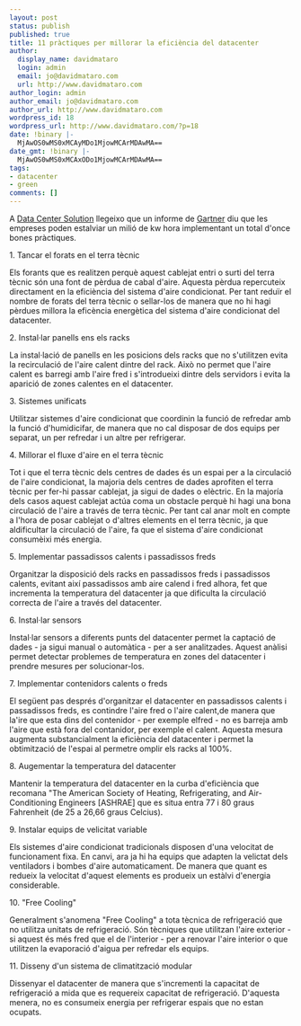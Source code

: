 ```yaml
---
layout: post
status: publish
published: true
title: 11 pràctiques per millorar la eficiència del datacenter
author:
  display_name: davidmataro
  login: admin
  email: jo@davidmataro.com
  url: http://www.davidmataro.com
author_login: admin
author_email: jo@davidmataro.com
author_url: http://www.davidmataro.com
wordpress_id: 18
wordpress_url: http://www.davidmataro.com/?p=18
date: !binary |-
  MjAwOS0wMS0xMCAyMDo1MjowMCArMDAwMA==
date_gmt: !binary |-
  MjAwOS0wMS0xMCAxODo1MjowMCArMDAwMA==
tags:
- datacenter
- green
comments: []
---
```

<p>A <a href="http://www.datacentersols.com/">Data Center Solution</a> llegeixo que un informe de <a href="http://www.gartner.com/">Gartner</a> diu que les empreses poden estalviar un milió de kw hora implementant un total d'once bones pràctiques.</p>
<p>1. Tancar el forats en el terra tècnic</p>
<p>Els forants que es realitzen perquè aquest cablejat entri o surti del terra tècnic són una font de pèrdua de cabal d'aire. Aquesta pèrdua repercuteix directament en la eficiència del sistema d'aire condicionat. Per tant reduïr el nombre de forats del terra tècnic o sellar-los de manera que no hi hagi pèrdues millora la eficència energètica del sistema d'aire condicionat del datacenter.</p>
<p>2. Instal·lar panells ens els racks</p>
<p>La instal·lació de panells en les posicions dels racks que no s'utilitzen evita la recirculació de l'aire calent dintre del rack. Això no permet que l'aire calent es barregi amb l'aire fred i s'introdueixi dintre dels servidors i  evita la aparició de zones calentes en el datacenter.</p>
<p>3. Sistemes unificats</p>
<p>Utilitzar sistemes d'aire condicionat que coordinin la funció de refredar amb la funció d'humidicifar, de manera que no cal disposar de dos equips per separat, un per refredar i un altre per refrigerar.</p>
<p>4. Millorar el fluxe d'aire en el terra tècnic</p>
<p>Tot i que el terra tècnic dels centres de dades és un espai per a la circulació de l'aire condicionat, la majoria dels centres de dades aprofiten el terra tècnic per fer-hi passar cablejat, ja sigui de dades o elèctric. En la majoría dels casos aquest cablejat actúa coma un obstacle perquè hi hagi una bona circulació de l'aire a través de terra tècnic. Per tant cal anar molt en compte a l'hora de posar cablejat o d'altres elements en el terra tècnic, ja que aldificultar la circulació de l'aire, fa que el sistema d'aire condicionat consumèixi més energia.</p>
<p>5. Implementar passadissos calents i passadissos freds</p>
<p>Organitzar la disposició dels racks en passadissos freds i passadissos calents, evitant així passadissos amb aire calend i fred alhora, fet que incrementa la temperatura del datacenter ja que dificulta la circulació correcta de l'aire a través del datacenter.</p>
<p>6. Instal·lar sensors</p>
<p>Instal·lar sensors a diferents punts del datacenter permet la captació de dades - ja sigui manual o automàtica - per a ser analitzades. Aquest anàlisi permet detectar problemes de temperatura en zones del datacenter i prendre mesures per solucionar-los.</p>
<p>7. Implementar contenidors calents o freds</p>
<p>El següent pas després d'organitzar el datacenter en passadissos calents i passadissos freds, es contindre l'aire fred o l'aire calent,de manera que la'ire que esta dins del contenidor - per exemple elfred - no es barreja amb l'aire que està fora del contanidor, per exemple el calent. Aquesta mesura augmenta substancialment la eficiència del datacenter i permet la obtimització de l'espai al permetre omplir els racks al 100%.</p>
<p>8. Augementar la temperatura del datacenter</p>
<p>Mantenir la temperatura del datacenter en la curba d'eficiència que recomana "The American Society of Heating, Refrigerating, and Air-Conditioning Engineers [ASHRAE] que es situa entra 77 i 80 graus Fahrenheit (de 25 a 26,66 graus Celcius).</p>
<p>9. Instalar equips de velicitat variable</p>
<p>Els sistemes d'aire condicionat tradicionals disposen d'una velocitat de funcionament fixa. En canvi, ara ja hi ha equips que adapten la velictat dels ventiladors i bombes d'aire automaticament. De manera que quant es redueix la velocitat d'aquest elements es produeix un estàlvi d'energia considerable.</p>
<p>10. "Free Cooling"</p>
<p>Generalment s'anomena "Free Cooling" a tota tècnica de refrigeració que no utilitza unitats de refrigeració. Són tècniques que utilitzan l'aire exterior - si aquest és més fred que el de l'interior - per a renovar l'aire interior o  que utilitzen la evaporació d'aigua per refredar els equips.</p>
<p>11. Disseny d'un sistema de climatització modular</p>
<p>Dissenyar el datacenter de manera que s'incrementi la capacitat de refrigeració a mida que es requereix capacitat de refrigeració. D'aquesta menera, no es consumeix energia per refrigerar espais que no estan ocupats.</p>
